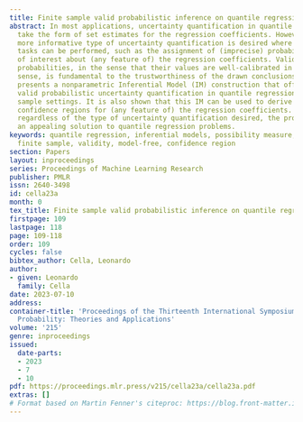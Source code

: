 ```yaml
---
title: Finite sample valid probabilistic inference on quantile regression
abstract: In most applications, uncertainty quantification in quantile regression
  take the form of set estimates for the regression coefficients. However, often a
  more informative type of uncertainty quantification is desired where other inference-related
  tasks can be performed, such as the assignment of (imprecise) probabilities to assertions
  of interest about (any feature of) the regression coefficients. Validity of these
  probabilities, in the sense that their values are well-calibrated in a frequentist
  sense, is fundamental to the trustworthiness of the drawn conclusions. This paper
  presents a nonparametric Inferential Model (IM) construction that offers provably
  valid probabilistic uncertainty quantification in quantile regression, even in finite
  sample settings. It is also shown that this IM can be used to derive finite sample
  confidence regions for (any feature of) the regression coefficients. As a result,
  regardless of the type of uncertainty quantification desired, the proposed IM offers
  an appealing solution to quantile regression problems.
keywords: quantile regression, inferential models, possibility measure, nonparametric,
  finite sample, validity, model-free, confidence region
section: Papers
layout: inproceedings
series: Proceedings of Machine Learning Research
publisher: PMLR
issn: 2640-3498
id: cella23a
month: 0
tex_title: Finite sample valid probabilistic inference on quantile regression
firstpage: 109
lastpage: 118
page: 109-118
order: 109
cycles: false
bibtex_author: Cella, Leonardo
author:
- given: Leonardo
  family: Cella
date: 2023-07-10
address:
container-title: 'Proceedings of the Thirteenth International Symposium on Imprecise
  Probability: Theories and Applications'
volume: '215'
genre: inproceedings
issued:
  date-parts:
  - 2023
  - 7
  - 10
pdf: https://proceedings.mlr.press/v215/cella23a/cella23a.pdf
extras: []
# Format based on Martin Fenner's citeproc: https://blog.front-matter.io/posts/citeproc-yaml-for-bibliographies/
---
```

